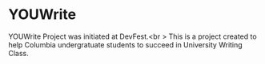 # YOUWrite
YOUWrite Project was initiated at DevFest.<br \>
This is a project created to help Columbia undergratuate students to succeed in University Writing Class.
